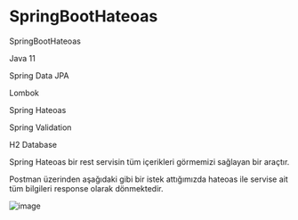 # SpringBootHateoas
SpringBootHateoas

Java 11

Spring Data JPA

Lombok

Spring Hateoas

Spring Validation

H2 Database

Spring Hateoas bir rest servisin tüm içerikleri görmemizi sağlayan bir araçtır.

Postman üzerinden aşağıdaki gibi bir istek attığımızda hateoas ile servise ait tüm bilgileri response olarak dönmektedir.

![image](https://user-images.githubusercontent.com/10847160/137863211-a0555350-ebb5-44ef-892d-bea694d8a4ef.png)


